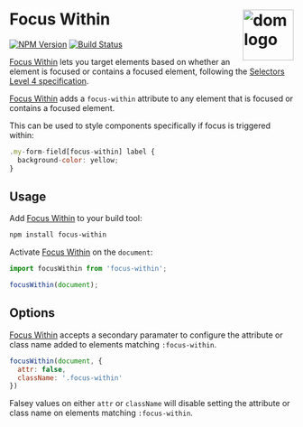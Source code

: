 # Focus Within [<img src="http://jonathantneal.github.io/dom-logo.svg" alt="dom logo" width="90" height="90" align="right">][Focus Within]

[![NPM Version][npm-img]][npm-url]
[![Build Status][cli-img]][cli-url]

[Focus Within] lets you target elements based on whether an element is focused
or contains a focused element, following the [Selectors Level 4 specification].

[Focus Within] adds a `focus-within` attribute to any element that is focused
or contains a focused element.

This can be used to style components specifically if focus is triggered within:

```js
.my-form-field[focus-within] label {
  background-color: yellow;
}
```

## Usage

Add [Focus Within] to your build tool:

```bash
npm install focus-within
```

Activate [Focus Within] on the `document`:

```js
import focusWithin from 'focus-within';

focusWithin(document);
```

## Options

[Focus Within] accepts a secondary paramater to configure the attribute or
class name added to elements matching `:focus-within`.

```js
focusWithin(document, {
  attr: false,
  className: '.focus-within'
})
```

Falsey values on either `attr` or `className` will disable setting the
attribute or class name on elements matching `:focus-within`.

[npm-url]: https://www.npmjs.com/package/focus-within
[npm-img]: https://img.shields.io/npm/v/focus-within.svg
[cli-url]: https://travis-ci.org/jonathantneal/focus-within
[cli-img]: https://img.shields.io/travis/jonathantneal/focus-within.svg

[Focus Within]: https://github.com/jonathantneal/focus-within
[Selectors Level 4 specification]: https://www.w3.org/TR/selectors-4/#the-focus-within-pseudo
